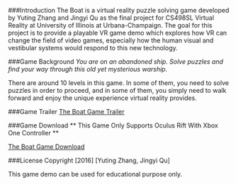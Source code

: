 ###Introduction
The Boat is a virtual reality puzzle solving game developed by Yuting Zhang and Jingyi Qu as the
final project for CS498SL Virtual Reality at University of Illinois at Urbana-Champaign. 
The goal for this project is to provide a playable VR game demo which explores how VR can change 
the field of video games, especially how the human visual and vestibular systems would respond
to this new technology.

###Game Background
_You are on an abandoned ship. Solve puzzles and find your way through this old yet mysterious 
warship._

There are around 10 levels in this game. In some of them, you need to solve puzzles in order to
proceed, and in some of them, you simply need to walk forward and enjoy the unique experience 
virtual reality provides.

###Game Trailer
[The Boat Game Trailer](https://www.youtube.com/watch?v=S-Fdo_UYzQQ)

###Game Download
** This Game Only Supports Oculus Rift With Xbox One Controller **

[The Boat Game Download](https://www.dropbox.com/s/tvpsswbwy3u9qhv/THE%20BOAT.zip?dl=0)

###License
Copyright [2016] [Yuting Zhang, Jingyi Qu]

This game demo can be used for educational purpose only.

